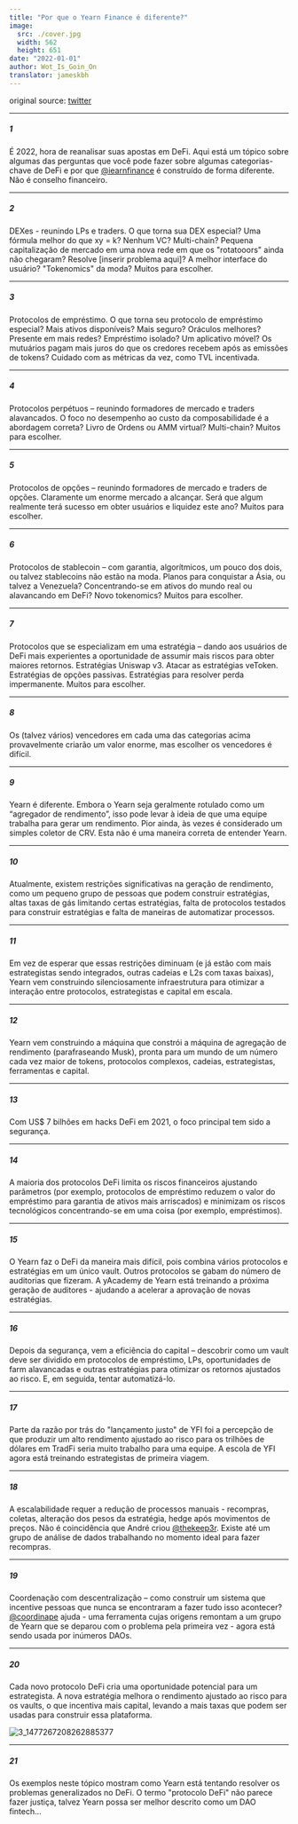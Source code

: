 ```yaml
---
title: "Por que o Yearn Finance é diferente?"
image:
  src: ./cover.jpg
  width: 562
  height: 651
date: "2022-01-01"
author: Wot_Is_Goin_On
translator: jameskbh
---
```


original source: [twitter](https://twitter.com/Wot_Is_Goin_On/status/1477277152336916484)

---

##### 1

É 2022, hora de reanalisar suas apostas em DeFi. Aqui está um tópico sobre algumas das perguntas que você pode fazer sobre algumas categorias-chave de DeFi e por que [@iearnfinance](https://twitter.com/iearnfinance) é construído de forma diferente. Não é conselho financeiro.

---

##### 2

DEXes - reunindo LPs e traders. O que torna sua DEX especial? Uma fórmula melhor do que xy = k? Nenhum VC? Multi-chain? Pequena capitalização de mercado em uma nova rede em que os "rotatooors" ainda não chegaram? Resolve [inserir problema aqui]? A melhor interface do usuário? "Tokenomics" da moda? Muitos para escolher.

---

##### 3

Protocolos de empréstimo. O que torna seu protocolo de empréstimo especial? Mais ativos disponíveis? Mais seguro? Oráculos melhores? Presente em mais redes? Empréstimo isolado? Um aplicativo móvel? Os mutuários pagam mais juros do que os credores recebem após as emissões de tokens? Cuidado com as métricas da vez, como TVL incentivada.

---

##### 4

Protocolos perpétuos – reunindo formadores de mercado e traders alavancados. O foco no desempenho ao custo da composabilidade é a abordagem correta? Livro de Ordens ou AMM virtual? Multi-chain? Muitos para escolher.

---

##### 5

Protocolos de opções – reunindo formadores de mercado e traders de opções. Claramente um enorme mercado a alcançar. Será que algum realmente terá sucesso em obter usuários e liquidez este ano? Muitos para escolher.

---

##### 6

Protocolos de stablecoin – com garantia, algorítmicos, um pouco dos dois, ou talvez stablecoins não estão na moda. Planos para conquistar a Ásia, ou talvez a Venezuela? Concentrando-se em ativos do mundo real ou alavancando em DeFi? Novo tokenomics? Muitos para escolher.

---

##### 7

Protocolos que se especializam em uma estratégia – dando aos usuários de DeFi mais experientes a oportunidade de assumir mais riscos para obter maiores retornos. Estratégias Uniswap v3. Atacar as estratégias veToken. Estratégias de opções passivas. Estratégias para resolver perda impermanente. Muitos para escolher.

---

##### 8

Os (talvez vários) vencedores em cada uma das categorias acima provavelmente criarão um valor enorme, mas escolher os vencedores é difícil.

---

##### 9

Yearn é diferente. Embora o Yearn seja geralmente rotulado como um “agregador de rendimento”, isso pode levar à ideia de que uma equipe trabalha para gerar um rendimento. Pior ainda, às vezes é considerado um simples coletor de CRV. Esta não é uma maneira correta de entender Yearn.

---

##### 10

Atualmente, existem restrições significativas na geração de rendimento, como um pequeno grupo de pessoas que podem construir estratégias, altas taxas de gás limitando certas estratégias, falta de protocolos testados para construir estratégias e falta de maneiras de automatizar processos.

---

##### 11

Em vez de esperar que essas restrições diminuam (e já estão com mais estrategistas sendo integrados, outras cadeias e L2s com taxas baixas), Yearn vem construindo silenciosamente infraestrutura para otimizar a interação entre protocolos, estrategistas e capital em escala.

---

##### 12

Yearn vem construindo a máquina que constrói a máquina de agregação de rendimento (parafraseando Musk), pronta para um mundo de um número cada vez maior de tokens, protocolos complexos, cadeias, estrategistas, ferramentas e capital.

---

##### 13

Com US$ 7 bilhões em hacks DeFi em 2021, o foco principal tem sido a segurança.

---

##### 14

A maioria dos protocolos DeFi limita os riscos financeiros ajustando parâmetros (por exemplo, protocolos de empréstimo reduzem o valor do empréstimo para garantia de ativos mais arriscados) e minimizam os riscos tecnológicos concentrando-se em uma coisa (por exemplo, empréstimos).

---

##### 15

O Yearn faz o DeFi da maneira mais difícil, pois combina vários protocolos e estratégias em um único vault. Outros protocolos se gabam do número de auditorias que fizeram. A yAcademy de Yearn está treinando a próxima geração de auditores - ajudando a acelerar a aprovação de novas estratégias.

---

##### 16

Depois da segurança, vem a eficiência do capital – descobrir como um vault deve ser dividido em protocolos de empréstimo, LPs, oportunidades de farm alavancadas e outras estratégias para otimizar os retornos ajustados ao risco. E, em seguida, tentar automatizá-lo.

---

##### 17

Parte da razão por trás do "lançamento justo" de YFI foi a percepção de que produzir um alto rendimento ajustado ao risco para os trilhões de dólares em TradFi seria muito trabalho para uma equipe. A escola de YFI agora está treinando estrategistas de primeira viagem.

---

##### 18

A escalabilidade requer a redução de processos manuais - recompras, coletas, alteração dos pesos da estratégia, hedge após movimentos de preços. Não é coincidência que André criou [@thekeep3r](https://twitter.com/thekeep3r). Existe até um grupo de análise de dados trabalhando no momento ideal para fazer recompras.

---

##### 19

Coordenação com descentralização – como construir um sistema que incentive pessoas que nunca se encontraram a fazer tudo isso acontecer? [@coordinape](https://twitter.com/coordinape) ajuda - uma ferramenta cujas origens remontam a um grupo de Yearn que se deparou com o problema pela primeira vez - agora está sendo usada por inúmeros DAOs.

---

##### 20

Cada novo protocolo DeFi cria uma oportunidade potencial para um estrategista. A nova estratégia melhora o rendimento ajustado ao risco para os vaults, o que incentiva mais capital, levando a mais taxas que podem ser usadas para construir essa plataforma.

![3_1477267208262885377](3_1477267208262885377.jpg?w=562&h=651)

---

##### 21

Os exemplos neste tópico mostram como Yearn está tentando resolver os problemas generalizados no DeFi. O termo "protocolo DeFi" não parece fazer justiça, talvez Yearn possa ser melhor descrito como um DAO fintech...
